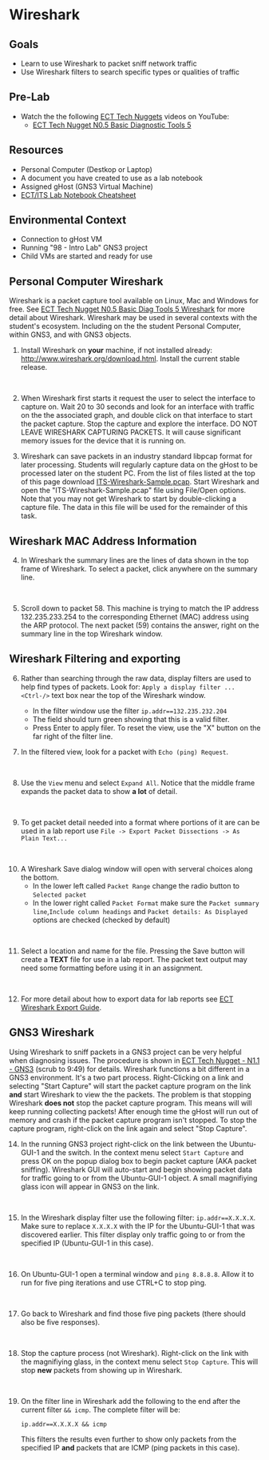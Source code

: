 # Wireshark

## Goals
- Learn to use Wireshark to packet sniff network traffic
- Use Wireshark filters to search specific types or qualities of traffic

## Pre-Lab

- Watch the the following [ECT Tech Nuggets](https://www.youtube.com/@ecttechnuggets9126/featured) videos on YouTube:
    - [ECT Tech Nugget N0.5 Basic Diagnostic Tools 5](https://youtu.be/QTIbS9wyfag)

## Resources

- Personal Computer (Destkop or Laptop)
- A document you have created to use as a lab notebook
- Assigned gHost (GNS3 Virtual Machine)
- [ECT/ITS Lab Notebook Cheatsheet](https://github.com/OHIO-ECT/Lab-Notebook-Cheat-Sheet)

## Environmental Context

- Connection to gHost VM
- Running "98 - Intro Lab" GNS3 project
- Child VMs are started and ready for use

## Personal Computer Wireshark

Wireshark is a packet capture tool available on Linux, Mac and Windows for free.  See [ECT Tech Nugget N0.5 Basic Diag Tools 5 Wireshark](https://youtu.be/QTIbS9wyfag) for more detail about Wireshark.  Wireshark may be used in several contexts with the student's ecosystem.  Including on the the student Personal Computer, within GNS3, and with GNS3 objects.

1. Install Wireshark on **your** machine, if not installed already: http://www.wireshark.org/download.html. Install the current stable release.
<br>

2. When Wireshark first starts it request the user to select the interface to capture on.  Wait 20 to 30 seconds and look for an interface with traffic on the the associated graph, and double click on that interface to start the packet capture.  Stop the capture and explore the interface.  DO NOT LEAVE WIRESHARK CAPTURING PACKETS.  It will cause significant memory issues for the device that it is running on.

3. Wireshark can save packets in an industry standard libpcap format for later processing.  Students will regularly capture data on the gHost to be processed later on the student PC. From the list of files listed at the top of this page download [ITS-Wireshark-Sample.pcap](../files/ITS-Wireshark-Sample.pcap). Start Wireshark and open the "ITS-Wireshark-Sample.pcap" file using File/Open options. Note that you may not get Wireshark to start by double-clicking a capture file.  The data in this file will be used for the remainder of this task.

## Wireshark MAC Address Information

4. In Wireshark the summary lines are the lines of data shown in the top frame of Wireshark. To select a packet, click anywhere on the summary line.
<br>

5. Scroll down to packet 58. This machine is trying to match the IP address 132.235.233.254 to the corresponding Ethernet (MAC) address using the ARP protocol. The next packet (59) contains the answer, right on the summary line in the top Wireshark window.

## Wireshark Filtering and exporting

6. Rather than searching through the raw data, display filters are used to help find types of packets. Look for:
`Apply a display filter ... <Ctrl-/>` 
text box near the top of the Wireshark window. 
    - In the filter window use the filter `ip.addr==132.235.232.204`
    - The field should turn green showing that this is a valid filter. 
    - Press Enter to apply filer. To reset the view, use the "X" button on the far right of the filter line.

7. In the filtered view, look for a packet with `Echo (ping) Request`.
<br>

8. Use the `View` menu and select `Expand All`. Notice that the middle frame expands the packet data to show **a lot** of detail.
<br>

9. To get packet detail needed into a format where portions of it are can be used in a lab report use `File -> Export Packet Dissections -> As Plain Text...`
<br>

10. A Wireshark Save dialog window will open with serveral choices along the bottom. 
    - In the lower left called `Packet Range` change the radio button to `Selected packet`
    - In the lower right called `Packet Format` make sure the `Packet summary line`,`Include column headings` and `Packet details: As Displayed` options are checked (checked by default)
<br>

11. Select a location and name for the file. Pressing the Save button will create a **TEXT** file for use in a lab report. The packet text output may need some formatting before using it in an assignment.
<br>

12. For more detail about how to export data for lab reports see [ECT Wireshark Export Guide](https://github.com/OHIO-ECT/Wireshark-Export-Guide).

## GNS3 Wireshark

Using Wireshark to sniff packets in a GNS3 project can be very helpful when diagnosing issues. The procedure is shown in [ECT Tech Nugget - N1.1 - GNS3](https://youtu.be/w5qsM3LhpQI) (scrub to 9:49) for details. Wireshark functions a bit different in a GNS3 environment. It's a two part process. Right-Clicking on a link and selecting "Start Capture" will start the packet capture program on the link **and** start Wireshark to view the the packets. The problem is that stopping Wireshark **does not** stop the packet capture program. This means will will keep running collecting packets! After enough time the gHost will run out of memory and crash if the packet capture program isn't stopped. To stop the capture program, right-click on the link again and select "Stop Capture".

14. In the running GNS3 project right-click on the link between the Ubuntu-GUI-1 and the switch. In the context menu select `Start Capture` and press OK on the popup dialog box to begin packet capture (AKA packet sniffing). Wireshark GUI will auto-start and begin showing packet data for traffic going to or from the Ubuntu-GUI-1 object. A small magnifiying glass icon will appear in GNS3 on the link.
<br>

15. In the Wireshark display filter use the following filter: `ip.addr==X.X.X.X`. Make sure to replace `X.X.X.X` with the IP for the Ubuntu-GUI-1 that was discovered earlier. This filter display only traffic going to or from the specified IP (Ubuntu-GUI-1 in this case). 
<br>

16. On Ubuntu-GUI-1 open a terminal window and `ping 8.8.8.8`. Allow it to run for five ping iterations and use CTRL+C to stop ping.
<br>

17. Go back to Wireshark and find those five ping packets (there should also be five responses).
<br>

18. Stop the capture process (not Wireshark). Right-click on the link with the magnifiying glass, in the context menu select `Stop Capture`. This will stop **new** packets from showing up in Wireshark.
<br>

19. On the filter line in Wireshark add the following to the end after the current filter `&& icmp`. The complete filter will be:

    ``ip.addr==X.X.X.X && icmp``

    This filters the results even further to show only packets from the specified IP **and** packets that are ICMP (ping packets in this case).